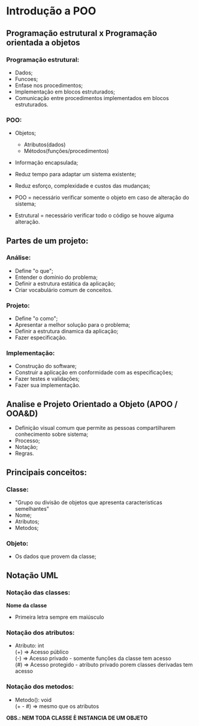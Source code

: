 # Introdução a POO

## Programação estrutural x Programação orientada a objetos  

### Programação estrutural:
- Dados;  
- Funcoes;  
- Enfase nos procedimentos;  
- Implementação em blocos estruturados;  
- Comunicação entre procedimentos implementados em blocos estruturados.  

### POO:
- Objetos;  
 	- Atributos(dados)  
 	- Métodos(funções/procedimentos)  
- Informação encapsulada;  
- Reduz tempo para adaptar um sistema existente;  
- Reduz esforço, complexidade e custos das mudanças;  

- POO = necessário verificar somente o objeto em caso de alteração do sistema;  
- Estrutural = necessário verificar todo o código se houve alguma alteração.  

## Partes de um projeto:

### Análise:
- Define "o que";  
- Entender o domínio do problema;  
- Definir a estrutura estática da aplicação;  
- Criar vocabulário comum de conceitos.  

### Projeto:
- Define "o como";  
- Apresentar a melhor solução para o problema;  
- Definir a estrutura dinamica da aplicação;  
- Fazer especificação.  

### Implementação:
- Construção do software;
- Construir a aplicação em conformidade com as especificações;  
- Fazer testes e validações;  
- Fazer sua implementação.  

## Analise e Projeto Orientado a Objeto (APOO / OOA&D)
- Definição visual comum que permite as pessoas compartilharem conhecimento sobre sistema;  
- Processo;  
- Notação;  
- Regras.  

## Principais conceitos:

### Classe:
- "Grupo ou divisão de objetos que apresenta caracteristicas semelhantes"
- Nome;  
- Atributos;  
- Metodos;

### Objeto:
- Os dados que provem da classe;  

## Notação UML

### Notação das classes:
**Nome da classe**
- Primeira letra sempre em maiúsculo

### Notação dos atributos:
- Atributo: int  
(+) => Acesso público  
(-) => Acesso privado - somente funções da classe tem acesso  
(#) => Acesso protegido - atributo privado porem classes derivadas tem acesso

### Notação dos metodos:
+ Metodo(): void  
(+ - #) => mesmo que os atributos

**OBS.: NEM TODA CLASSE È INSTANCIA DE UM OBJETO**